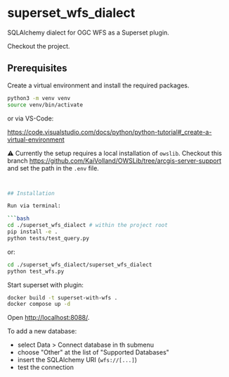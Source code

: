 # superset_wfs_dialect

SQLAlchemy dialect for OGC WFS as a Superset plugin.

Checkout the project.

## Prerequisites

Create a virtual environment and install the required packages.

```bash
python3 -m venv venv
source venv/bin/activate
```

or via VS-Code:

https://code.visualstudio.com/docs/python/python-tutorial#_create-a-virtual-environment

:warning: Currently the setup requires a local installation of `owslib`. Checkout this branch
https://github.com/KaiVolland/OWSLib/tree/arcgis-server-support and set the path in the `.env` file.

```bash


## Installation

Run via terminal:

```bash
cd ./superset_wfs_dialect # within the project root
pip install -e .
python tests/test_query.py
```

or:

```bash
cd ./superset_wfs_dialect/superset_wfs_dialect
python test_wfs.py
```

Start superset with plugin:

```bash
docker build -t superset-with-wfs .
docker compose up -d
```

Open [http://localhost:8088/](http://localhost:8088/).

To add a new database:

- select Data > Connect database in th submenu
- choose "Other" at the list of "Supported Databases"
- insert the SQLAlchemy URI (`wfs://[...]`)
- test the connection
